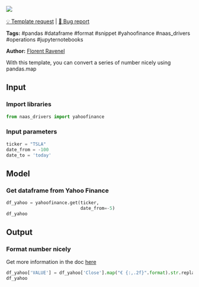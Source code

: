 <a href="https://app.naas.ai/user-redirect/naas/downloader?url=https://raw.githubusercontent.com/jupyter-naas/awesome-notebooks/master/Pandas/Pandas_Format_number_to_string.ipynb" target="_parent"><img src="https://naasai-public.s3.eu-west-3.amazonaws.com/open_in_naas.svg"/></a><br><br><a href="https://github.com/jupyter-naas/awesome-notebooks/issues/new?assignees=&labels=&template=template-request.md&title=Tool+-+Action+of+the+notebook+">💡 Template request</a> | <a href="https://github.com/jupyter-naas/awesome-notebooks/issues/new?assignees=&labels=&template=bug_report.md&title=">🚨 Bug report</a>

**Tags:** #pandas #dataframe #format #snippet #yahoofinance #naas_drivers #operations #jupyternotebooks

**Author:** [Florent Ravenel](https://www.linkedin.com/in/florent-ravenel/)

With this template, you can convert a series of number nicely using pandas.map

## Input

### Import libraries


```python
from naas_drivers import yahoofinance
```

### Input parameters


```python
ticker = "TSLA"
date_from = -100
date_to = 'today'
```

## Model

### Get dataframe from Yahoo Finance


```python
df_yahoo = yahoofinance.get(ticker,
                            date_from=-5)
df_yahoo
```

## Output

### Format number nicely
Get more information in the doc [here](https://pandas.pydata.org/docs/reference/api/pandas.Series.map.html)


```python
df_yahoo['VALUE'] = df_yahoo['Close'].map("€ {:,.2f}".format).str.replace(",", " ")
df_yahoo
```


```python

```
